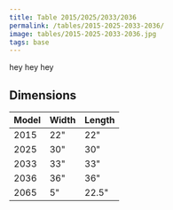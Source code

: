 ```yaml
---
title: Table 2015/2025/2033/2036
permalink: /tables/2015-2025-2033-2036/
image: tables/2015-2025-2033-2036.jpg
tags: base
---
```


hey hey hey


## Dimensions

Model | Width  | Length
------|--------|-------
2015  | 22"    | 22"
2025  | 30"    | 30"
2033  | 33"    | 33"
2036  | 36"    | 36"
2065  | 5"     | 22.5"